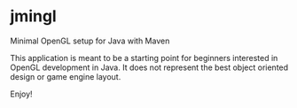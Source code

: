 # jmingl
Minimal OpenGL setup for Java with Maven

This application is meant to be a starting point for beginners interested in OpenGL development in Java.  It does not represent the best object oriented design or game engine layout.

Enjoy!
